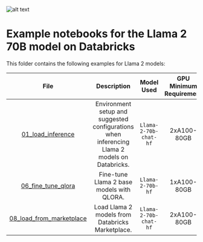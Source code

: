 <!---
Copyright (C) 2023 Databricks, Inc.

Licensed under the Apache License, Version 2.0 (the "License");
you may not use this file except in compliance with the License.
You may obtain a copy of the License at

    http://www.apache.org/licenses/LICENSE-2.0

Unless required by applicable law or agreed to in writing, software
distributed under the License is distributed on an "AS IS" BASIS,
WITHOUT WARRANTIES OR CONDITIONS OF ANY KIND, either express or implied.
See the License for the specific language governing permissions and
limitations under the License.
-->

![alt text](https://about.fb.com/wp-content/uploads/2023/07/Next-generation-of-Llama-2-AI_header.jpg)

# Example notebooks for the Llama 2 70B model on Databricks
This folder contains the following examples for Llama 2 models: 

<!---
<style>
table th:first-of-type {
    width: 10%;
}
table th:nth-of-type(2) {
    width: 30%;
}
table th:nth-of-type(3) {
    width: 30%;
}
table th:nth-of-type(4) {
    width: 30%;
}
</style>
-->

|                  **File**                   | **Description**                                                                                                       |    **Model Used**     | **GPU Minimum Requirement** |
|:-------------------------------------------:|:---------------------------------------------------------------------------------------------------------------------:|:---------------------:|:---------------------------:|
|  [01_load_inference](01_load_inference.py)  | Environment setup and suggested configurations when inferencing Llama 2 models on Databricks.                         | `Llama-2-70b-chat-hf` |         2xA100-80GB         |
| [06_fine_tune_qlora](06_fine_tune_qlora.py) | Fine-tune Llama 2 base models with QLORA.                                                                             |   `Llama-2-70b-hf`    |         1xA100-80GB         |
| [08_load_from_marketplace](08_load_from_marketplace.py)  |         Load Llama 2 models from Databricks Marketplace.	          |     `Llama-2-70b-chat-hf`   |            2xA100-80GB             |
